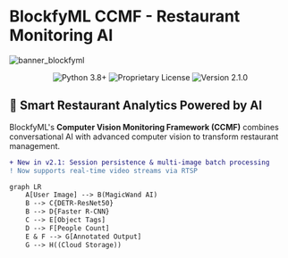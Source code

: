 # BlockfyML CCMF - Restaurant Monitoring AI

![banner_blockfyml](https://github.com/user-attachments/assets/41306d33-e648-47dc-9b92-3fab9af03e77)

<div align="center">
  <img src="https://img.shields.io/badge/Python-3.8%2B-blue" alt="Python 3.8+">
  <img src="https://img.shields.io/badge/License-Proprietary-red" alt="Proprietary License">
  <img src="https://img.shields.io/badge/Release-v2.1.0-green" alt="Version 2.1.0">
</div>

## 🚀 Smart Restaurant Analytics Powered by AI

BlockfyML's **Computer Vision Monitoring Framework (CCMF)** combines conversational AI with advanced computer vision to transform restaurant management.

```diff
+ New in v2.1: Session persistence & multi-image batch processing
! Now supports real-time video streams via RTSP

graph LR
    A[User Image] --> B(MagicWand AI)
    B --> C{DETR-ResNet50}
    B --> D{Faster R-CNN}
    C --> E[Object Tags]
    D --> F[People Count]
    E & F --> G[Annotated Output]
    G --> H((Cloud Storage))
